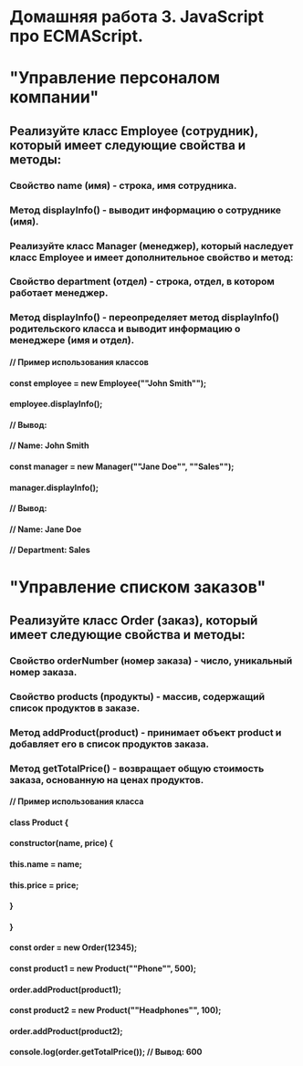 # Домашняя работа 3. JavaScript про ECMAScript.
# "Управление персоналом компании"

## Реализуйте класс Employee (сотрудник), который имеет следующие свойства и методы:

### Свойство name (имя) - строка, имя сотрудника.
### Метод displayInfo() - выводит информацию о сотруднике (имя).
### Реализуйте класс Manager (менеджер), который наследует класс Employee и имеет дополнительное свойство и метод:

### Свойство department (отдел) - строка, отдел, в котором работает менеджер.
### Метод displayInfo() - переопределяет метод displayInfo() родительского класса и выводит информацию о менеджере (имя и отдел).
#### // Пример использования классов
#### const employee = new Employee(""John Smith"");
#### employee.displayInfo();
#### // Вывод:
#### // Name: John Smith

#### const manager = new Manager(""Jane Doe"", ""Sales"");
#### manager.displayInfo();
#### // Вывод:
#### // Name: Jane Doe
#### // Department: Sales

# "Управление списком заказов"

## Реализуйте класс Order (заказ), который имеет следующие свойства и методы:

### Свойство orderNumber (номер заказа) - число, уникальный номер заказа.
### Свойство products (продукты) - массив, содержащий список продуктов в заказе.
### Метод addProduct(product) - принимает объект product и добавляет его в список продуктов заказа.
### Метод getTotalPrice() - возвращает общую стоимость заказа, основанную на ценах продуктов.

#### // Пример использования класса
#### class Product {
#### constructor(name, price) {
#### this.name = name;
#### this.price = price;
#### }
#### }

#### const order = new Order(12345);

#### const product1 = new Product(""Phone"", 500);
#### order.addProduct(product1);

#### const product2 = new Product(""Headphones"", 100);
#### order.addProduct(product2);

#### console.log(order.getTotalPrice()); // Вывод: 600
